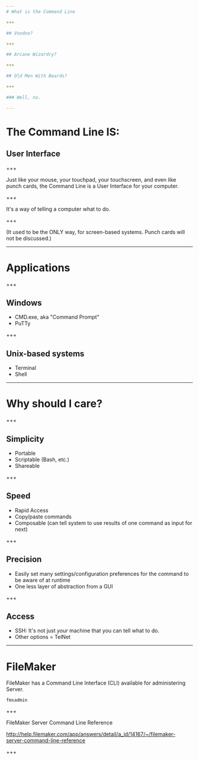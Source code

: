 ```yaml
---
# What is the Command Line

+++

## Voodoo?

+++

## Arcane Wizardry?

+++

## Old Men With Beards?

+++

### Well, no.

---
```


# The Command Line IS:

## User Interface

+++

Just like your mouse, your touchpad, your touchscreen, and even like punch cards, the Command Line is a User Interface for your computer.

+++

It's a way of telling a computer what to do.

+++

(It used to be the ONLY way, for screen-based systems.  Punch cards will not be discussed.)

---

# Applications

+++

## Windows

 - CMD.exe, aka "Command Prompt"
 - PuTTy

+++

## Unix-based systems

 - Terminal
 - Shell

---

# Why should I care?

+++

## Simplicity

 - Portable
 - Scriptable (Bash, etc.)
 - Shareable

+++

## Speed

 - Rapid Access
 - Copy/paste commands
 - Composable (can tell system to use results of one command as input for next)
 
+++

## Precision

 - Easily set many settings/configuration preferences for the command to be aware of at runtime
 - One less layer of abstraction from a GUI

+++

## Access

 - SSH: It's not just _your_ machine that you can tell what to do.
 - Other options = TelNet

---

# FileMaker

FileMaker has a Command Line Interface (CLI) available for administering Server.

`fmsadmin`

+++

FileMaker Server Command Line Reference

http://help.filemaker.com/app/answers/detail/a_id/14167/~/filemaker-server-command-line-reference

+++

